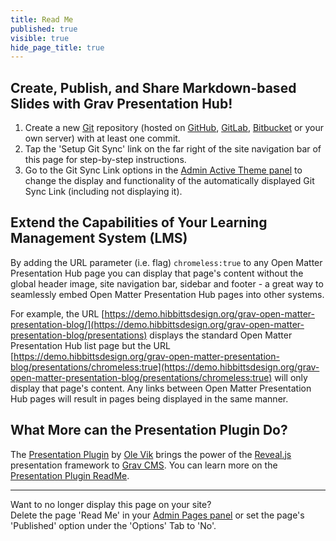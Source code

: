 ```yaml
---
title: Read Me
published: true
visible: true
hide_page_title: true
---
```


## Create, Publish, and Share Markdown-based Slides with Grav Presentation Hub!

1. Create a new [Git](https://git-scm.com/) repository (hosted on [GitHub](https://github.com/), [GitLab](https://about.gitlab.com/), [Bitbucket](https://bitbucket.org/) or your own server) with at least one commit.
2. Tap the 'Setup Git Sync' link on the far right of the site navigation bar of this page for step-by-step instructions.
3. Go to the Git Sync Link options in the [Admin Active Theme panel](../../admin/themes/mytheme) to change the display and functionality of the automatically displayed Git Sync Link (including not displaying it).

## Extend the Capabilities of Your Learning Management System (LMS)  

By adding the URL parameter (i.e. flag) `chromeless:true` to any Open Matter Presentation Hub page you can display that page's content without the global header image, site navigation bar, sidebar and footer - a great way to seamlessly embed Open Matter Presentation Hub pages into other systems.  

For example, the URL [https://demo.hibbittsdesign.org/grav-open-matter-presentation-blog/](https://demo.hibbittsdesign.org/grav-open-matter-presentation-blog/presentations) displays the standard Open Matter Presentation Hub list page but the URL [https://demo.hibbittsdesign.org/grav-open-matter-presentation-blog/presentations/chromeless:true](https://demo.hibbittsdesign.org/grav-open-matter-presentation-blog/presentations/chromeless:true) will only display that page's content. Any links between Open Matter Presentation Hub pages will result in pages being displayed in the same manner.

## What More can the Presentation Plugin Do?
The [Presentation Plugin](https://github.com/OleVik/grav-plugin-presentation) by [Ole Vik](https://olevik.me) brings the power of the [Reveal.js](https://revealjs.com/#/) presentation framework to [Grav CMS](https://getgrav.org/). You can learn more on the [Presentation Plugin ReadMe](https://github.com/OleVik/grav-plugin-presentation/blob/master/README.md).

<hr>

Want to no longer display this page on your site?  
Delete the page 'Read Me' in your [Admin Pages panel](../../admin/pages) or set the page's 'Published' option under the 'Options' Tab to 'No'.
